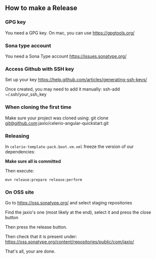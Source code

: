 ## How to make a Release

### GPG key

You need a GPG key.
On mac, you can use https://gpgtools.org/

### Sona type account

You need a Sona Type account
https://issues.sonatype.org/

### Access Github with SSH key

Set up your key
https://help.github.com/articles/generating-ssh-keys/

Once created, you may need to add it manually:
ssh-add ~/.ssh/your_ssh_key

### When cloning the first time

Make sure your project was cloned using:
git clone git@github.com:jaxio/celerio-angular-quickstart.git

### Releasing

In `celerio-template-pack.boot.vm.xml` freeze the version of our dependencies:

**Make sure all is committed**

Then execute:

    mvn release:prepare release:perform

### On OSS site

Go to https://oss.sonatype.org/ and select staging repositories

Find the jaxio's one (most likely at the end), select it and press the close button

Then press the release button.

Then check that it is present under:
https://oss.sonatype.org/content/repositories/public/com/jaxio/

That's all, your are done.




